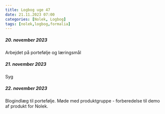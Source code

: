 ```yaml
---
title: Logbog uge 47
date: 21.11.2023 07:00
categories: [Nolek, Logbog]
tags: [nolek,logbog,formalia]
---
```


##### 20. november 2023
Arbejdet på portefølje og læringsmål

##### 21. november 2023
Syg


##### 22. november 2023
Blogindlæg til portefølje. Møde med produktgruppe - forberedelse til demo af produkt for Nolek. 
